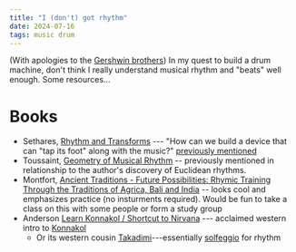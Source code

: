 ```yaml
---
title: "I (don't) got rhythm"
date: 2024-07-16
tags: music drum
---
```


(With apologies to the [Gershwin brothers](https://en.wikipedia.org/wiki/I_Got_Rhythm))  In my quest to build a drum machine, don't think I really understand musical rhythm and "beats" well enough.  Some resources...

# Books

- Sethares, [Rhythm and Transforms](https://sethares.engr.wisc.edu/RT.html) --- "How can we build a device that can "tap its foot" along with the music?" [previously mentioned]()
-  Toussaint, [Geometry of Musical Rhythm]() -- previously mentioned in relationship to the author's discovery of Euclidean rhythms.
- Montfort, [Ancient Traditions - Future Possibilities: Rhymic Training Through the Traditions of Agrica, Bali and India](https://www.ancient-future.com/atfp.html) -- looks cool and emphasizes practice (no insturments required). Would be fun to take a class on this with some people or form a study group
- Anderson [Learn Konnakol / Shortcut to Nirvana](https://www.henrikandersenwebshop.com/products/learn-konnakol) --- acclaimed western intro to [Konnakol](https://en.wikipedia.org/wiki/Konnakol)
    - Or its western cousin [Takadimi](https://en.wikipedia.org/wiki/Takadimi)---essentially [solfeggio](https://en.wikipedia.org/wiki/Solf%C3%A8ge) for rhythm
